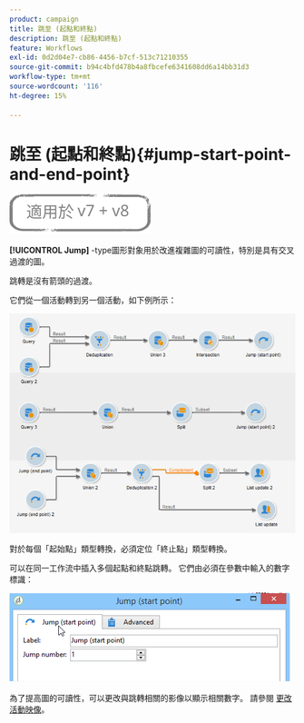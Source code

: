 ```yaml
---
product: campaign
title: 跳至 (起點和終點)
description: 跳至 (起點和終點)
feature: Workflows
exl-id: 0d2d04e7-cb86-4456-b7cf-513c71210355
source-git-commit: b94c4bfd478b4a8fbcefe6341608dd6a14bb31d3
workflow-type: tm+mt
source-wordcount: '116'
ht-degree: 15%

---
```


# 跳至 (起點和終點){#jump-start-point-and-end-point}

![](../../assets/common.svg)

**[!UICONTROL Jump]** -type圖形對象用於改進複雜圖的可讀性，特別是具有交叉過渡的圖。

跳轉是沒有箭頭的過渡。

它們從一個活動轉到另一個活動，如下例所示：

![](assets/s_user_segmentation_jump_sample.png)

對於每個「起始點」類型轉換，必須定位「終止點」類型轉換。

可以在同一工作流中插入多個起點和終點跳轉。 它們由必須在參數中輸入的數字標識：

![](assets/s_user_segmentation_jump_in.png)

為了提高圖的可讀性，可以更改與跳轉相關的影像以顯示相關數字。 請參閱 [更改活動映像](managing-activity-images.md)。
